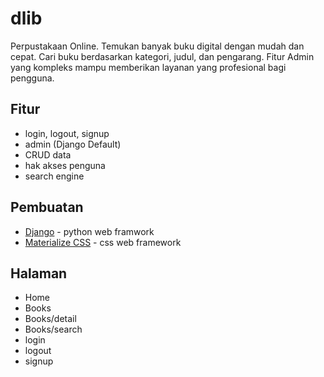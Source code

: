 # dlib
Perpustakaan Online. Temukan banyak buku digital dengan mudah dan cepat. Cari buku berdasarkan kategori, judul, dan pengarang. Fitur Admin yang kompleks mampu memberikan layanan yang profesional bagi pengguna.

## Fitur
- login, logout, signup
- admin (Django Default)
- CRUD data
- hak akses penguna
- search engine

## Pembuatan
* [Django](https://www.djangoproject.com/) - python web framwork
* [Materialize CSS](https://materializecss.com/) - css web framework

## Halaman
- Home
- Books
- Books/detail
- Books/search
- login
- logout
- signup
